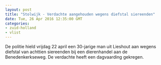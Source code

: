 ```yaml
---
layout: post
title: "Stolwijk - Verdachte aangehouden wegens diefstal siereenden"
date: Tue, 26 Apr 2016 12:35:00 GMT
categories: 
- zuid-holland 
- vlist 
---
```


De politie hield vrijdag 22 april een 30-jarige man uit Lieshout aan wegens diefstal van achttien siereenden bij een dierenhandel aan de Benedenkerkseweg. De verdachte heeft een dagvaarding gekregen.
